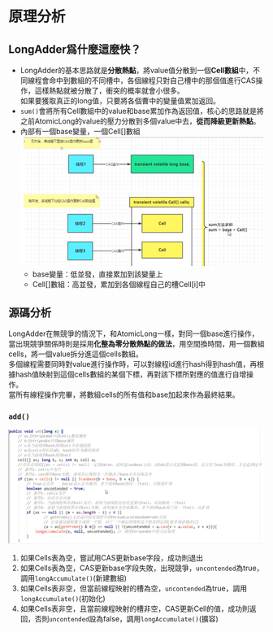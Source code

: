 # 原理分析

## LongAdder爲什麼這麼快？
* LongAdder的基本思路就是**分散熱點**，將value值分散到一個**Cell數組**中，不同線程會命中到數組的不同槽中，各個線程只對自己槽中的那個值進行CAS操作，這樣熱點就被分散了，衝突的概率就會小很多。<br>
    如果要獲取真正的long值，只要將各個曹中的變量值累加返回。
* `sum()`會將所有Cell數組中的value和base累加作為返回值，核心的思路就是將之前AtomicLong的value的壓力分散到多個value中去，**從而降級更新熱點**。
* 內部有一個base變量，一個Cell[]數組
  ![img.png](img.png)
  * base變量：低並發，直接累加到該變量上
  * Cell[]數組：高並發，累加到各個線程自己的槽Cell[i]中

## 源碼分析
LongAdder在無競爭的情況下，和AtomicLong一樣，對同一個base進行操作，當出現競爭關係時則是採用**化整為零分散熱點的做法**，用空間換時間，用一個數組cells，將一個value拆分進這個cells數組。<br>
多個線程需要同時對value進行操作時，可以對線程id進行hash得到hash值，再根據hash值映射到這個cells數組的某個下標，再對該下標所對應的值進行自增操作。<br>
當所有線程操作完畢，將數組cells的所有值和base加起來作為最終結果。

### `add()`
![img_1.png](img_1.png)
1. 如果Cells表為空，嘗試用CAS更新base字段，成功則退出
2. 如果Cells表為空，CAS更新base字段失敗，出現競爭，`uncontended`為true，調用`longAccumulate()`(新建數組)
3. 如果Cells表非空，但當前線程映射的槽為空，`uncontended`為true，調用`longAccumulate()`(初始化)
4. 如果Cells表非空，且當前線程映射的槽非空，CAS更新Cell的值，成功則返回，否則`uncontended`設為false，調用`longAccumulate()`(擴容)

